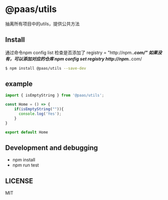 # @paas/utils

抽离所有项目中的utils，提供公共方法

## Install

通过命令npm config list 检查是否添加了 registry = "http://npm.***.com/"
如果没有，可以添加对应的仓库 npm config set registry http://npm.***.com/


```bash
$ npm install @paas/utils --save-dev

```

## example

```js
import { isEmptyString } from '@paas/utils';

const Home = () => {
  	if(isEmptyString("")){
      console.log('Yes');
    }
}

export default Home

```



## Development and debugging
-  npm install
-  npm run test



## LICENSE

MIT
